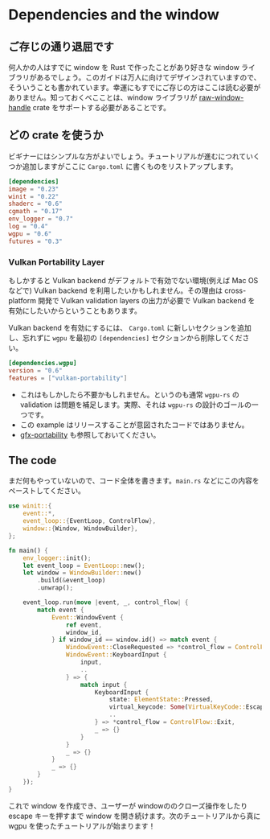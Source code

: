 # Dependencies and the window

<!--
## Boring, I know
-->
## ご存じの通り退屈です
<!--
Some of you reading this are very experienced with opening up windows in Rust and probably have your favorite windowing library, but this guide is designed for everybody, so it's something that we need to cover. Luckily, you don't need to read this if you know what you're doing. One thing that you do need to know is that whatever windowing solution you use needs to support the [raw-window-handle](https://github.com/rust-windowing/raw-window-handle) crate.
-->
何人かの人はすでに window を Rust で作ったことがあり好きな window ライブラリがあるでしょう。このガイドは万人に向けてデザインされていますので、そういうことも書かれています。幸運にもすでにご存じの方はここは読む必要がありません。知っておくべこことは、window ライブラリが [raw-window-handle](https://github.com/rust-windowing/raw-window-handle) crate をサポートする必要があることです。

<!--
## What crates are we using?
-->
## どの crate を使うか
<!--
For the beginner stuff, we're going to keep things very simple, we'll add things as we go, but I've listed the relevant `Cargo.toml` bits below.
-->
ビギナーにはシンプルな方がよいでしょう。チュートリアルが進むにつれていくつか追加しますがここに `Cargo.toml` に書くものをリストアップします。

```toml
[dependencies]
image = "0.23"
winit = "0.22"
shaderc = "0.6"
cgmath = "0.17"
env_logger = "0.7"
log = "0.4"
wgpu = "0.6"
futures = "0.3"
```

### Vulkan Portability Layer

<!--
You may also want to make the Vulkan backend available on platforms where it is by default not, e.g. Mac OS. The reason
you might want to enable the Vulkan backend is if you are doing cross-platform development and you need the
Vulkan validation layers output. 
-->
もしかすると Vulkan backend がデフォルトで有効でない環境(例えば Mac OS などで) Vulkan backend を利用したいかもしれません。その理由は cross-platform 開発で Vulkan validation layers の出力が必要で Vulkan backend を有効にしたいからということもあります。

<!--
To enable the Vulkan backend, add this new section to `Cargo.toml`, and do not forget to remove `wgpu` from the earlier
`[dependencies]` section.
-->
Vulkan backend を有効にするには、 `Cargo.toml` に新しいセクションを追加し、忘れずに `wgpu` を最初の `[dependencies]` セクションから削除してください。

``` toml
[dependencies.wgpu]
version = "0.6"
features = ["vulkan-portability"]
```

<!--
- This may not be necessary because normally `wgpu-rs` validation will catch problems. In fact that is one of it's
  design goals.
- This is not intended for shipping code. 
- See also [gfx-portability](https://github.com/gfx-rs/portability).
-->
- これはもしかしたら不要かもしれません。というのも通常 `wgpu-rs` の validation は問題を補足します。実際、それは `wgpu-rs` の設計のゴールの一つです。
- この example はリリースすることが意図されたコードではありません。
- [gfx-portability](https://github.com/gfx-rs/portability) も参照しておいてください。

## The code
<!--
There's not much going on here yet, so I'm just going to post the code in full. Just paste this into you're `main.rs` or equivalent.
-->
まだ何もやっていないので、コード全体を書きます。`main.rs` などにこの内容をペーストしてください。

```rust
use winit::{
    event::*,
    event_loop::{EventLoop, ControlFlow},
    window::{Window, WindowBuilder},
};

fn main() {
    env_logger::init();
    let event_loop = EventLoop::new();
    let window = WindowBuilder::new()
        .build(&event_loop)
        .unwrap();

    event_loop.run(move |event, _, control_flow| {
        match event {
            Event::WindowEvent {
                ref event,
                window_id,
            } if window_id == window.id() => match event {
                WindowEvent::CloseRequested => *control_flow = ControlFlow::Exit,
                WindowEvent::KeyboardInput {
                    input,
                    ..
                } => {
                    match input {
                        KeyboardInput {
                            state: ElementState::Pressed,
                            virtual_keycode: Some(VirtualKeyCode::Escape),
                            ..
                        } => *control_flow = ControlFlow::Exit,
                        _ => {}
                    }
                }
                _ => {}
            }
            _ => {}
        }
    });
}
```

<!--
All this does is create a window, and keep it open until until user closes it, or presses escape. Next tutorial we'll actually start using wgpu!
-->
これで window を作成でき、ユーザーが windowののクローズ操作をしたり escape キーを押すまで window を開き続けます。次のチュートリアルから真に wgpu を使ったチュートリアルが始まります！

<AutoGithubLink/>
